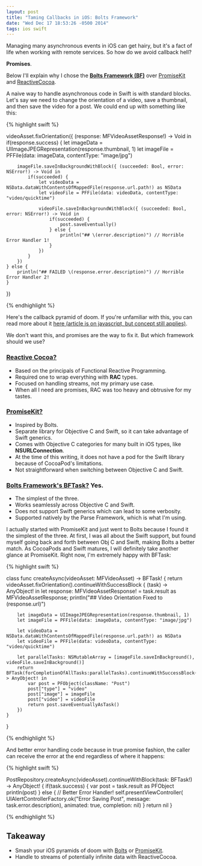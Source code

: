 ```yaml
---
layout: post
title: "Taming Callbacks in iOS: Bolts Framework"
date: "Wed Dec 17 18:53:26 -0500 2014"
tags: ios swift
---
```


Managing many asynchronous events in iOS can get hairy, but it's a fact of life when working with
remote services. So how do we avoid callback hell?

**Promises**.

Below I'll explain why I chose the [**Bolts Framework (BF)**](https://github.com/BoltsFramework/Bolts-iOS)
over [PromiseKit](https://github.com/mxcl/PromiseKit) and [ReactiveCocoa](https://github.com/ReactiveCocoa/ReactiveCocoa).

<!--more-->

A naive way to handle asynchronous code in Swift is with standard blocks. Let's say we need to change the orientation of a video,
save a thumbnail, and then save the video for a post. We could end up with something like this:

{% highlight swift %}

videoAsset.fixOrientation({ (response: MFVideoAssetResponse!) -> Void in
    if(response.success) {
        let imageData = UIImageJPEGRepresentation(response.thumbnail, 1)
        let imageFile = PFFile(data: imageData, contentType: "image/jpg")

        imageFile.saveInBackgroundWithBlock({ (succeeded: Bool, error: NSError!) -> Void in
            if(succeeded) {
                let videoData = NSData.dataWithContentsOfMappedFile(response.url.path!) as NSData
                let videoFile = PFFile(data: videoData, contentType: "video/quicktime")

                videoFile.saveInBackgroundWithBlock({ (succeeded: Bool, error: NSError!) -> Void in
                    if(succeeded) {
                        post.saveEventually()
                    } else {
                        println("## \(error.description)") // Horrible Error Handler 1!
                    }
                })
            }
        })
    } else {
        println("## FAILED \(response.error.description)") // Horrible Error Handler 2!
    }
})

{% endhighlight %}

Here's the callback pyramid of doom. If you're unfamiliar with this, you can read more about it [here (article is on javascript, but concept still applies)](http://blogs.telerik.com/kendoui/posts/13-03-28/what-is-the-point-of-promises).

We don't want this, and promises are the way to fix it. But which framework should we use?

### [Reactive Cocoa?](https://github.com/ReactiveCocoa/ReactiveCocoa#chaining-dependent-operations)

* Based on the principals of Functional Reactive Programming.
* Required one to wrap everything with **RAC** types.
* Focused on handling streams, not my primary use case.
* When all I need are promises, RAC was too heavy and obtrusive for my tastes.

### [PromiseKit?](http://promisekit.org/)

* Inspired by Bolts.
* Separate library for Objective C and Swift, so it can take advantage of Swift generics.
* Comes with Objective C categories for many built in iOS types, like **NSURLConnection**.
* At the time of this writing, it does not have a pod for the Swift library because of CocoaPod's limitations.
* Not straightforward when switching between Objective C and Swift.

### [Bolts Framework's BFTask?](https://github.com/BoltsFramework/Bolts-iOS) Yes.

* The simplest of the three.
* Works seamlessly across Objective C and Swift.
* Does not support Swift generics which can lead to some verbosity.
* Supported natively by the Parse Framework, which is what I'm using.

I actually started with PromiseKit and just went to Bolts because I found it the simplest of the three. At first, I was all about the Swift support,
but found myself going back and forth between Obj C and Swift, making Bolts a better match. As CocoaPods and Swift matures, I will definitely take
another glance at PromiseKit. Right now, I'm extremely happy with BFTask:


{% highlight swift %}

class func createAsync(videoAsset: MFVideoAsset) -> BFTask! {
    return videoAsset.fixOrientation().continueWithSuccessBlock { (task) -> AnyObject! in
        let response: MFVideoAssetResponse! = task.result as MFVideoAssetResponse;
        println("## Video Orientation Fixed to \(response.url)")

        let imageData = UIImageJPEGRepresentation(response.thumbnail, 1)
        let imageFile = PFFile(data: imageData, contentType: "image/jpg")

        let videoData = NSData.dataWithContentsOfMappedFile(response.url.path!) as NSData
        let videoFile = PFFile(data: videoData, contentType: "video/quicktime")

        let parallelTasks: NSMutableArray = [imageFile.saveInBackground(), videoFile.saveInBackground()]
        return BFTask(forCompletionOfAllTasks:parallelTasks).continueWithSuccessBlock({(task)-> AnyObject! in
            var post = PFObject(className: "Post")
            post["type"] = "video"
            post["image"] = imageFile
            post["video"] = videoFile
            return post.saveEventuallyAsTask()
        })
    }
}

{% endhighlight %}

And better error handling code because in true promise fashion, the caller can receive the error at the end regardless of where it happens:

{% highlight swift %}

PostRepository.createAsync(videoAsset).continueWithBlock(task: BFTask!) -> AnyObject! {
    if(task.success) {
        var post = task.result as PFObject
        println(post)
    } else {
        // Better Error Handler!
        self.presentViewController(
            UIAlertControllerFactory.ok("Error Saving Post", message: task.error.description),
            animated: true,
            completion: nil)
    }
    return nil
}

{% endhighlight %}

## Takeaway

* Smash your iOS pyramids of doom with [Bolts](https://github.com/BoltsFramework/Bolts-iOS) or [PromiseKit](www.promisekit.org).
* Handle to streams of potentially infinite data with ReactiveCocoa.
